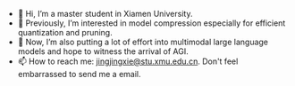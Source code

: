 - 👋 Hi, I’m a master student in Xiamen University.
- 👀 Previously, I’m interested in model compression especially for efficient quantization and pruning.
- 👀 Now, I’m also putting a lot of effort into multimodal large language models and hope to witness the arrival of AGI.
- 📫 How to reach me: jingjingxie@stu.xmu.edu.cn. Don't feel embarrassed to send me a email.

<!---
xjjxmu/xjjxmu is a ✨ special ✨ repository because its `README.md` (this file) appears on your GitHub profile.
You can click the Preview link to take a look at your changes.
--->
